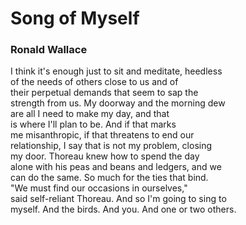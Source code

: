 # Song of Myself  
  
### Ronald Wallace  
  
I think it's enough just to sit and meditate, heedless  
of the needs of others close to us and of  
their perpetual demands that seem to sap the  
strength from us. My doorway and the morning dew  
are all I need to make my day, and that  
is where I'll plan to be. And if that marks  
me misanthropic, if that threatens to end our  
relationship, I say that is not my problem, closing  
my door. Thoreau knew how to spend the day  
alone with his peas and beans and ledgers, and we  
can do the same. So much for the ties that bind.  
"We must find our occasions in ourselves,"  
said self-reliant Thoreau. And so I'm going to sing to  
myself. And the birds. And you. And one or two others.  
  
